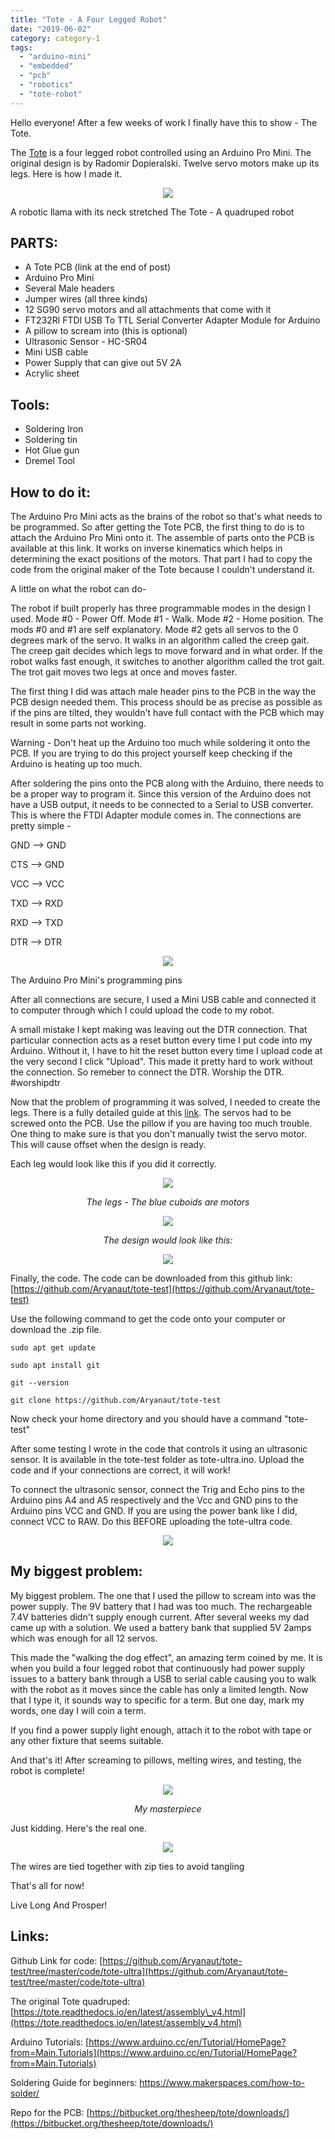 ```yaml
---
title: "Tote - A Four Legged Robot"
date: "2019-06-02"
category: category-1
tags: 
  - "arduino-mini"
  - "embedded"
  - "pcb"
  - "robotics"
  - "tote-robot"
---
```


Hello everyone! After a few weeks of work I finally have this to show - The Tote.

The [Tote](http://tote.readthedocs.io/en/latest/) is a four legged robot controlled using an Arduino Pro Mini. The original design is by Radomir Dopieralski. Twelve servo motors make up its legs. Here is how I made it.

<p align='center'>
<img src='/images/2019/img_0307.jpg'>
</p>

A robotic llama with its neck stretched The Tote - A quadruped robot

## PARTS:

- A Tote PCB (link at the end of post)
- Arduino Pro Mini
- Several Male headers
- Jumper wires (all three kinds)
- 12 SG90 servo motors and all attachments that come with it
- FT232Rl FTDI USB To TTL Serial Converter Adapter Module for Arduino
- A pillow to scream into (this is optional)
- Ultrasonic Sensor - HC-SR04
- Mini USB cable
- Power Supply that can give out 5V 2A
- Acrylic sheet

## Tools:

- Soldering Iron
- Soldering tin
- Hot Glue gun
- Dremel Tool

## How to do it:

The Arduino Pro Mini acts as the brains of the robot so that's what needs to be programmed. So after getting the Tote PCB, the first thing to do is to attach the Arduino Pro Mini onto it. The assemble of parts onto the PCB is available at this link. It works on inverse kinematics which helps in determining the exact positions of the motors. That part I had to copy the code from the original maker of the Tote because I couldn't understand it.

A little on what the robot can do-

The robot if built properly has three programmable modes in the design I used. Mode #0 - Power Off. Mode #1 - Walk. Mode #2 - Home position. The mods #0 and #1 are self explanatory. Mode #2 gets all servos to the 0 degrees mark of the servo. It walks in an algorithm called the creep gait. The creep gait decides which legs to move forward and in what order. If the robot walks fast enough, it switches to another algorithm called the trot gait. The trot gait moves two legs at once and moves faster.

The first thing I did was attach male header pins to the PCB in the way the PCB design needed them. This process should be as precise as possible as if the pins are tilted, they wouldn't have full contact with the PCB which may result in some parts not working.

Warning - Don't heat up the Arduino too much while soldering it onto the PCB. If you are trying to do this project yourself keep checking if the Arduino is heating up too much.

After soldering the pins onto the PCB along with the Arduino, there needs to be a proper way to program it. Since this version of the Arduino does not have a USB output, it needs to be connected to a Serial to USB converter. This is where the FTDI Adapter module comes in. The connections are pretty simple -

GND --> GND

CTS --> GND

VCC --> VCC

TXD --> RXD

RXD --> TXD

DTR --> DTR

<p align="center">
<img src='/images/2019/img_0250.jpg'>
</p>

The Arduino Pro Mini's programming pins

After all connections are secure, I used a Mini USB cable and connected it to computer through which I could upload the code to my robot.

A small mistake I kept making was leaving out the DTR connection. That particular connection acts as a reset button every time I put code into my Arduino. Without it, I have to hit the reset button every time I upload code at the very second I click "Upload". This made it pretty hard to work without the connection. So remeber to connect the DTR. Worship the DTR. #worshipdtr

Now that the problem of programming it was solved, I needed to create the legs. There is a fully detailed guide at this [link](https://tote.readthedocs.io/en/latest/assembly_v4.html). The servos had to be screwed onto the PCB. Use the pillow if you are having too much trouble. One thing to make sure is that you don't manually twist the servo motor. This will cause offset when the design is ready.

Each leg would look like this if you did it correctly.

<p align="center">
<img src='/images/2019/img_0332.jpg'>
</p>
<p align="center"><i>The legs - The blue cuboids are motors</i></p>

<p align="center">
<img src='/images/2019/legs.jpg'>
</p>
<p align="center"><i>The design would look like this:</i></p>

<p align="center">
<img src='/images/2019/img_0256.jpg'>
</p>

Finally, the code. The code can be downloaded from this github link: [https://github.com/Aryanaut/tote-test](https://github.com/Aryanaut/tote-test)

Use the following command to get the code onto your computer or download the .zip file.

`sudo apt get update`

`sudo apt install git`

`git --version`

`git clone https://github.com/Aryanaut/tote-test`

Now check your home directory and you should have a command "tote-test"

After some testing I wrote in the code that controls it using an ultrasonic sensor. It is available in the tote-test folder as tote-ultra.ino. Upload the code and if your connections are correct, it will work!

To connect the ultrasonic sensor, connect the Trig and Echo pins to the Arduino pins A4 and A5 respectively and the Vcc and GND pins to the Arduino pins VCC and GND. If you are using the power bank like I did, connect VCC to RAW. Do this BEFORE uploading the tote-ultra code.

<p align="center">
<img src='images/img_0303.jpg'>
</p>

## My biggest problem:

My biggest problem. The one that I used the pillow to scream into was the power supply. The 9V battery that I had was too much. The rechargeable 7.4V batteries didn't supply enough current. After several weeks my dad came up with a solution. We used a battery bank that supplied 5V 2amps which was enough for all 12 servos.

This made the "walking the dog effect", an amazing term coined by me. It is when you build a four legged robot that continuously had power supply issues to a battery bank through a USB to serial cable causing you to walk with the robot as it moves since the cable has only a limited length. Now that I type it, it sounds way to specific for a term. But one day, mark my words, one day I will coin a term.

If you find a power supply light enough, attach it to the robot with tape or any other fixture that seems suitable.

And that's it! After screaming to pillows, melting wires, and testing, the robot is complete!

<p align="center">
<img src='/images/2019/img_0274.jpg'>
</p>

<p align="center"><i>My masterpiece</i></p>

Just kidding. Here's the real one.

<p align="center">
<img src='/images/2019/img_0307.jpg'>
</p>

The wires are tied together with zip ties to avoid tangling

That's all for now!

Live Long And Prosper!

## Links:

Github Link for code: [https://github.com/Aryanaut/tote-test/tree/master/code/tote-ultra](https://github.com/Aryanaut/tote-test/tree/master/code/tote-ultra)

The original Tote quadruped: [https://tote.readthedocs.io/en/latest/assembly\_v4.html](https://tote.readthedocs.io/en/latest/assembly_v4.html)

Arduino Tutorials: [https://www.arduino.cc/en/Tutorial/HomePage?from=Main.Tutorials](https://www.arduino.cc/en/Tutorial/HomePage?from=Main.Tutorials)

Soldering Guide for beginners: https://www.makerspaces.com/how-to-solder/

Repo for the PCB: [https://bitbucket.org/thesheep/tote/downloads/](https://bitbucket.org/thesheep/tote/downloads/)
